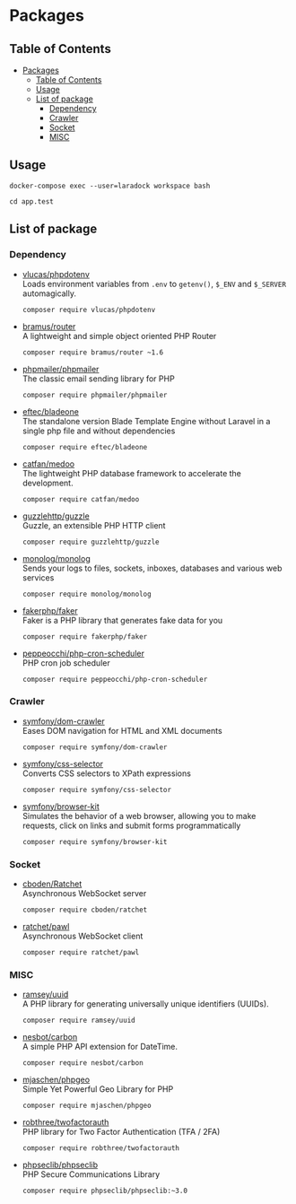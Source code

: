 # Packages

## Table of Contents

- [Packages](#packages)
  - [Table of Contents](#table-of-contents)
  - [Usage](#usage)
  - [List of package](#list-of-package)
    - [Dependency](#dependency)
    - [Crawler](#crawler)
    - [Socket](#socket)
    - [MISC](#misc)

## Usage

```shell
docker-compose exec --user=laradock workspace bash
```

```shell
cd app.test
```

## List of package

### Dependency

- [vlucas/phpdotenv](https://github.com/vlucas/phpdotenv)  
  Loads environment variables from `.env` to `getenv()`, `$_ENV` and `$_SERVER` automagically.

  ```shell
  composer require vlucas/phpdotenv
  ```

- [bramus/router](https://github.com/bramus/router)  
  A lightweight and simple object oriented PHP Router

  ```shell
  composer require bramus/router ~1.6
  ```

- [phpmailer/phpmailer](https://github.com/PHPMailer/PHPMailer)  
  The classic email sending library for PHP

  ```shell
  composer require phpmailer/phpmailer
  ```

- [eftec/bladeone](https://github.com/EFTEC/BladeOne)  
  The standalone version Blade Template Engine without Laravel in a single php file and without dependencies

  ```shell
  composer require eftec/bladeone
  ```

- [catfan/medoo](https://github.com/catfan/Medoo)  
  The lightweight PHP database framework to accelerate the development.

  ```shell
  composer require catfan/medoo
  ```

- [guzzlehttp/guzzle](https://github.com/guzzle/guzzle)  
  Guzzle, an extensible PHP HTTP client

  ```shell
  composer require guzzlehttp/guzzle
  ```

- [monolog/monolog](https://github.com/Seldaek/monolog)  
  Sends your logs to files, sockets, inboxes, databases and various web services

  ```shell
  composer require monolog/monolog
  ```

- [fakerphp/faker](https://github.com/FakerPHP/Faker)  
  Faker is a PHP library that generates fake data for you

  ```shell
  composer require fakerphp/faker
  ```

- [peppeocchi/php-cron-scheduler](https://github.com/peppeocchi/php-cron-scheduler)  
  PHP cron job scheduler

  ```shell
  composer require peppeocchi/php-cron-scheduler
  ```

### Crawler

- [symfony/dom-crawler](https://github.com/symfony/dom-crawler)  
  Eases DOM navigation for HTML and XML documents

  ```shell
  composer require symfony/dom-crawler
  ```

- [symfony/css-selector](https://github.com/symfony/css-selector)  
  Converts CSS selectors to XPath expressions

  ```shell
  composer require symfony/css-selector
  ```

- [symfony/browser-kit](https://github.com/symfony/browser-kit)  
  Simulates the behavior of a web browser, allowing you to make requests, click on links and submit forms programmatically

  ```shell
  composer require symfony/browser-kit
  ```

### Socket

- [cboden/Ratchet](https://github.com/ratchetphp/Ratchet)  
  Asynchronous WebSocket server

  ```shell
  composer require cboden/ratchet
  ```

- [ratchet/pawl](https://github.com/ratchetphp/Pawl)  
  Asynchronous WebSocket client

  ```shell
  composer require ratchet/pawl
  ```

### MISC

- [ramsey/uuid](https://github.com/ramsey/uuid)  
  A PHP library for generating universally unique identifiers (UUIDs).

  ```shell
  composer require ramsey/uuid
  ```

- [nesbot/carbon](https://github.com/briannesbitt/Carbon)  
  A simple PHP API extension for DateTime.

  ```shell
  composer require nesbot/carbon
  ```

- [mjaschen/phpgeo](https://github.com/mjaschen/phpgeo)  
  Simple Yet Powerful Geo Library for PHP

  ```shell
  composer require mjaschen/phpgeo
  ```

- [robthree/twofactorauth](https://github.com/RobThree/TwoFactorAuth)  
  PHP library for Two Factor Authentication (TFA / 2FA)

  ```shell
  composer require robthree/twofactorauth
  ```

- [phpseclib/phpseclib](https://github.com/phpseclib/phpseclib)  
  PHP Secure Communications Library

  ```shell
  composer require phpseclib/phpseclib:~3.0
  ```

